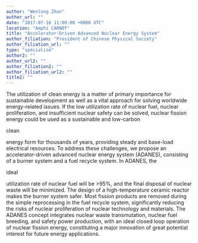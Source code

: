 ```yaml
---
author: "Wenlong Zhan"
author_url: ""
date: "2017-07-10 11:00:00 +0000 UTC"
location: "Amphi CARNOT"
title: "Accelerator-Driven Advanced Nuclear Energy System"
author_filiation: "President of Chinese Physical Society"
author_filiation_url: ""
type: "spécialisé"
author2: ""
author_url2: ""
author_filiation2: ""
author_filiation_url2: ""
title2: ""
---
```


The utilization of clean energy is a matter of primary importance for sustainable development as well as a vital approach for solving worldwide energy-related issues. If the low utilization rate of nuclear fuel, nuclear proliferation, and insufficient nuclear safety can be solved, nuclear fission energy could be used as a sustainable and low-carbon

 clean

 energy form for thousands of years, providing steady and base-load electrical resources. To address these challenges, we propose an accelerator-driven advanced nuclear energy system (ADANES), consisting of a burner system and a fuel recycle system. In ADANES, the

 ideal

 utilization rate of nuclear fuel will be &gt;95%, and the final disposal of nuclear waste will be minimized. The design of a high-temperature ceramic reactor makes the burner system safer. Most fission products are removed during the simple reprocessing in the fuel recycle system, significantly reducing the risks of nuclear proliferation of nuclear technology and materials. The ADANES concept integrates nuclear waste transmutation, nuclear fuel breeding, and safety power production, with an ideal closed loop operation of nuclear fission energy, constituting a major innovation of great potential interest for future energy applications.


